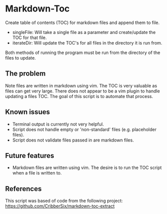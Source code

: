 # Markdown-Toc

Create table of contents (TOC) for markdown files and append them to file.

- singleFile: Will take a single file as a parameter and create/update the TOC for that file. 
- iterateDir: Will update the TOC's for all files in the directory it is run from.

Both methods of running the program must be run from the directory of the files to update.
 
## The problem

Note files are written in markdown using vim. The TOC is very valuable as files can get very large. 
There does not appear to be a vim plugin to handle updating a files TOC.
The goal of this script is to automate that process.

## Known issues 

- Terminal output is currently not very helpful.
- Script does not handle empty or 'non-standard' files (e.g. placeholder files). 
- Script does not validate files passed in are markdown files. 

## Future features

- Markdown files are written using vim. The desire is to run the TOC script when a file is written to.  

## References

This script was based of code from the following project:
https://github.com/CribberSix/markdown-toc-extract
